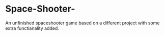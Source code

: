 # Space-Shooter-
An unfinished spaceshooter game based on a different project with some extra functianality added. 
